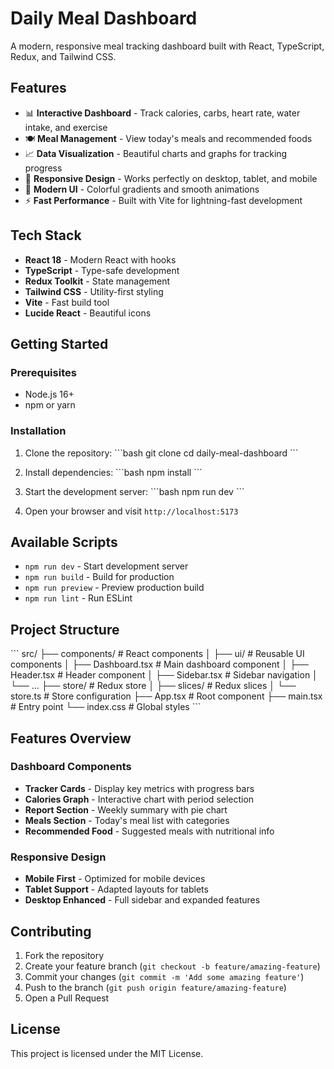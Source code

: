 # Daily Meal Dashboard

A modern, responsive meal tracking dashboard built with React, TypeScript, Redux, and Tailwind CSS.

## Features

- 📊 **Interactive Dashboard** - Track calories, carbs, heart rate, water intake, and exercise
- 🍽️ **Meal Management** - View today's meals and recommended foods
- 📈 **Data Visualization** - Beautiful charts and graphs for tracking progress
- 📱 **Responsive Design** - Works perfectly on desktop, tablet, and mobile
- 🎨 **Modern UI** - Colorful gradients and smooth animations
- ⚡ **Fast Performance** - Built with Vite for lightning-fast development

## Tech Stack

- **React 18** - Modern React with hooks
- **TypeScript** - Type-safe development
- **Redux Toolkit** - State management
- **Tailwind CSS** - Utility-first styling
- **Vite** - Fast build tool
- **Lucide React** - Beautiful icons

## Getting Started

### Prerequisites

- Node.js 16+ 
- npm or yarn

### Installation

1. Clone the repository:
\`\`\`bash
git clone <repository-url>
cd daily-meal-dashboard
\`\`\`

2. Install dependencies:
\`\`\`bash
npm install
\`\`\`

3. Start the development server:
\`\`\`bash
npm run dev
\`\`\`

4. Open your browser and visit `http://localhost:5173`

## Available Scripts

- `npm run dev` - Start development server
- `npm run build` - Build for production
- `npm run preview` - Preview production build
- `npm run lint` - Run ESLint

## Project Structure

\`\`\`
src/
├── components/          # React components
│   ├── ui/             # Reusable UI components
│   ├── Dashboard.tsx   # Main dashboard component
│   ├── Header.tsx      # Header component
│   ├── Sidebar.tsx     # Sidebar navigation
│   └── ...
├── store/              # Redux store
│   ├── slices/         # Redux slices
│   └── store.ts        # Store configuration
├── App.tsx             # Root component
├── main.tsx           # Entry point
└── index.css          # Global styles
\`\`\`

## Features Overview

### Dashboard Components

- **Tracker Cards** - Display key metrics with progress bars
- **Calories Graph** - Interactive chart with period selection
- **Report Section** - Weekly summary with pie chart
- **Meals Section** - Today's meal list with categories
- **Recommended Food** - Suggested meals with nutritional info

### Responsive Design

- **Mobile First** - Optimized for mobile devices
- **Tablet Support** - Adapted layouts for tablets
- **Desktop Enhanced** - Full sidebar and expanded features

## Contributing

1. Fork the repository
2. Create your feature branch (`git checkout -b feature/amazing-feature`)
3. Commit your changes (`git commit -m 'Add some amazing feature'`)
4. Push to the branch (`git push origin feature/amazing-feature`)
5. Open a Pull Request

## License

This project is licensed under the MIT License.
